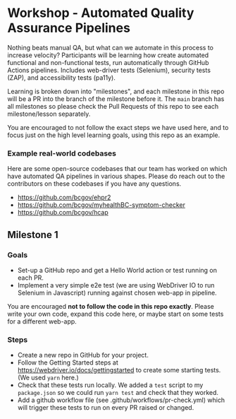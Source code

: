 # Workshop - Automated Quality Assurance Pipelines

Nothing beats manual QA, but what can we automate in this process to increase velocity? Participants will be learning how create automated functional and non-functional tests, run automatically through GitHub Actions pipelines. Includes web-driver tests (Selenium), security tests (ZAP), and accessibility tests (pa11y).

Learning is broken down into "milestones", and each milestone in this repo will be a PR into the branch of the milestone before it. The `main` branch has all milestones so please check the Pull Requests of this repo to see each milestone/lesson separately. 

You are encouraged to not follow the exact steps we have used here, and to focus just on the high level learning goals, using this repo as an example. 

### Example real-world codebases

Here are some open-source codebases that our team has worked on which have automated QA pipelines in various shapes. Please do reach out to the contributors on these codebases if you have any questions. 

-	https://github.com/bcgov/ehpr2
-	https://github.com/bcgov/myhealthBC-symptom-checker
-	https://github.com/bcgov/hcap

## Milestone 1

### Goals
-	Set-up a GitHub repo and get a Hello World action or test running on each PR.
-	Implement a very simple e2e test (we are using WebDriver IO to run Selenium in Javascript) running against chosen web-app in pipeline.

You are encouraged **not to follow the code in this repo exactly**. Please write your own code, expand this code here, or maybe start on some tests for a different web-app.

### Steps
- Create a new repo in GitHub for your project.
- Follow the Getting Started steps at https://webdriver.io/docs/gettingstarted to create some starting tests. (We used `yarn` here.)
- Check that these tests run locally. We added a `test` script to my `package.json` so we could run `yarn test` and check that they worked.
- Add a github workflow file (see .github/workflows/pr-check.yml) which will trigger these tests to run on every PR raised or changed.
